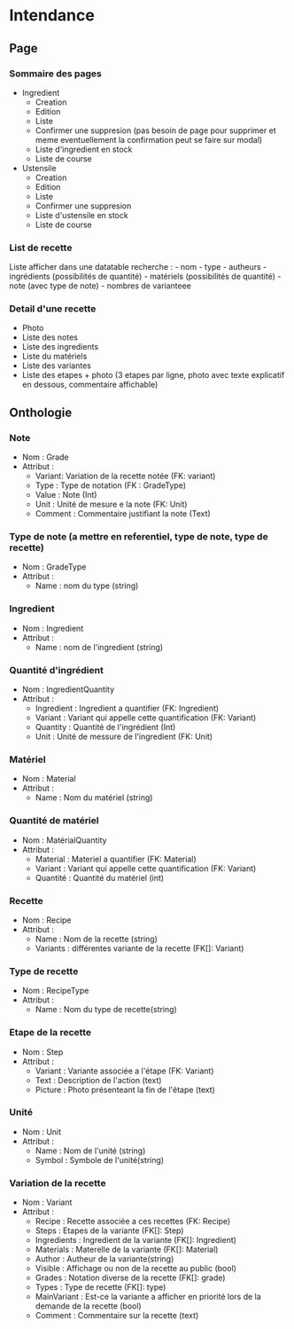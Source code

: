 # Intendance
## Page
### Sommaire des pages
 * Ingredient
 	* Creation
 	* Edition
 	* Liste
 	* Confirmer une suppresion (pas besoin de page pour supprimer et meme eventuellement la confirmation peut se faire sur modal)
 	* Liste d'ingredient en stock
 	* Liste de course
 * Ustensile
 	* Creation
 	* Edition
 	* Liste
 	* Confirmer une suppresion
 	* Liste d'ustensile en stock
 	* Liste de course
### List de recette
Liste afficher dans une datatable
recherche :
	- nom
	- type
	- autheurs
	- ingrédients (possibilités de quantité)
	- matériels (possibilités de quantité)
	- note (avec type de note)
	- nombres de varianteee
### Detail d'une recette
- Photo
- Liste des notes
- Liste des ingredients
- Liste du matériels
- Liste des variantes
- Liste des etapes + photo (3 etapes par ligne, photo avec texte explicatif en dessous, commentaire affichable)
## Onthologie
### Note
* Nom : Grade
* Attribut :
	- Variant: Variation de la recette notée (FK: variant)
	- Type : Type de notation (FK : GradeType)
	- Value : Note (Int)
	- Unit : Unité de mesure e la note (FK: Unit)
	- Comment : Commentaire justifiant la note (Text)

### Type de note (a mettre en referentiel, type de note, type de recette)
* Nom : GradeType
* Attribut : 
	- Name : nom du type (string)

### Ingredient
* Nom : Ingredient
* Attribut : 
	- Name : nom de l'ingredient (string)

### Quantité d'ingrédient
* Nom : IngredientQuantity
* Attribut : 
	- Ingredient : Ingredient a quantifier (FK: Ingredient)
	- Variant : Variant qui appelle cette quantification (FK: Variant)
	- Quantity : Quantité de l'ingrédient (Int)
	- Unit : Unité de messure de l'ingredient (FK: Unit)

### Matériel
* Nom : Material
* Attribut : 
	- Name : Nom du matériel (string)

### Quantité de matériel
* Nom : MatérialQuantity
* Attribut : 
	- Material : Materiel a quantifier (FK: Material)
	- Variant : Variant qui appelle cette quantification (FK: Variant)
	- Quantité : Quantité du matériel (int)

### Recette
* Nom : Recipe
* Attribut : 
	- Name : Nom de la recette (string)
	- Variants : différentes variante de la recette (FK[]: Variant)

### Type de recette
* Nom : RecipeType
* Attribut : 
	- Name : Nom du type de recette(string)

### Etape de la recette
* Nom : Step
* Attribut :
	- Variant : Variante associée a l'étape (FK: Variant)
	- Text : Description de l'action (text)
	- Picture : Photo présenteant la fin de l'étape (text)

### Unité
* Nom : Unit
* Attribut : 
	- Name : Nom de l'unité (string)
	- Symbol : Symbole de l'unité(string)

### Variation de la recette
* Nom : Variant
* Attribut :
	- Recipe : Recette associée a ces recettes (FK: Recipe)
	- Steps : Etapes de la variante (FK[]: Step)
	- Ingredients : Ingredient de la variante (FK[]: Ingredient)
	- Materials : Materelle de la variante (FK[]: Material)
	- Author : Autheur de la variante(string)
	- Visible : Affichage ou non de la recette au public (bool)
	- Grades : Notation diverse de la recette (FK[]: grade)
	- Types : Type de recette (FK[]: type)
	- MainVariant : Est-ce la variante a afficher en priorité lors de la demande de la recette (bool)
	- Comment : Commentaire sur la recette (text)